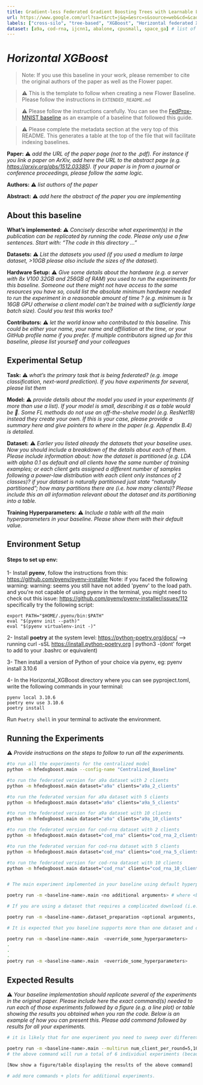 ```yaml
---
title: Gradient-less Federated Gradient Boosting Trees with Learnable Learning Rates
url: https://www.google.com/url?sa=t&rct=j&q=&esrc=s&source=web&cd=&cad=rja&uact=8&ved=2ahUKEwjkh6ylsbyBAxVLVaQEHTY9ABYQFnoECA4QAw&url=https%3A%2F%2Farxiv.org%2Fabs%2F2304.07537&usg=AOvVaw1mOMaiFM2Y8DyaD3zdQ10r&opi=89978449
labels: ["cross-silo", "tree-based", "XGBoost", "Horizontal federated XGBoost", "Classification", "Regression", "Tabular Datasets"] # please add between 4 and 10 single-word (maybe two-words) labels (e.g. "system heterogeneity", "image classification", "asynchronous", "weight sharing", "cross-silo")
dataset: [a9a, cod-rna, ijcnn1, abalone, cpusmall, space_ga] # list of datasets you include in your baseline
---
```


# *Horizontal XGBoost*

> Note: If you use this baseline in your work, please remember to cite the original authors of the paper as well as the Flower paper.

> :warning: This is the template to follow when creating a new Flower Baseline. Please follow the instructions in `EXTENDED_README.md`

> :warning: Please follow the instructions carefully. You can see the [FedProx-MNIST baseline](https://github.com/adap/flower/tree/main/baselines/fedprox) as an example of a baseline that followed this guide.

> :warning: Please complete the metadata section at the very top of this README. This generates a table at the top of the file that will facilitate indexing baselines.

****Paper:**** :warning: *_add the URL of the paper page (not to the .pdf). For instance if you link a paper on ArXiv, add here the URL to the abstract page (e.g. https://arxiv.org/abs/1512.03385). If your paper is in from a journal or conference proceedings, please follow the same logic._*

****Authors:**** :warning: *_list authors of the paper_*

****Abstract:**** :warning: *_add here the abstract of the paper you are implementing_*


## About this baseline

****What’s implemented:**** :warning: *_Concisely describe what experiment(s) in the publication can be replicated by running the code. Please only use a few sentences. Start with: “The code in this directory …”_*

****Datasets:**** :warning: *_List the datasets you used (if you used a medium to large dataset, >10GB please also include the sizes of the dataset)._*

****Hardware Setup:**** :warning: *_Give some details about the hardware (e.g. a server with 8x V100 32GB and 256GB of RAM) you used to run the experiments for this baseline. Someone out there might not have access to the same resources you have so, could list the absolute minimum hardware needed to run the experiment in a reasonable amount of time ? (e.g. minimum is 1x 16GB GPU otherwise a client model can’t be trained with a sufficiently large batch size). Could you test this works too?_*

****Contributors:**** :warning: *_let the world know who contributed to this baseline. This could be either your name, your name and affiliation at the time, or your GitHub profile name if you prefer. If multiple contributors signed up for this baseline, please list yourself and your colleagues_*


## Experimental Setup

****Task:**** :warning: *_what’s the primary task that is being federated? (e.g. image classification, next-word prediction). If you have experiments for several, please list them_*

****Model:**** :warning: *_provide details about the model you used in your experiments (if more than use a list). If your model is small, describing it as a table would be :100:. Some FL methods do not use an off-the-shelve model (e.g. ResNet18) instead they create your own. If this is your case, please provide a summary here and give pointers to where in the paper (e.g. Appendix B.4) is detailed._*

****Dataset:**** :warning: *_Earlier you listed already the datasets that your baseline uses. Now you should include a breakdown of the details about each of them. Please include information about: how the dataset is partitioned (e.g. LDA with alpha 0.1 as default and all clients have the same number of training examples; or each client gets assigned a different number of samples following a power-law distribution with each client only instances of 2 classes)? if  your dataset is naturally partitioned just state “naturally partitioned”; how many partitions there are (i.e. how many clients)? Please include this an all information relevant about the dataset and its partitioning into a table._*

****Training Hyperparameters:**** :warning: *_Include a table with all the main hyperparameters in your baseline. Please show them with their default value._*


## Environment Setup

#### Steps to set up env:
1- Install **pyenv**, follow the instructions from this: https://github.com/pyenv/pyenv-installer 
Note: if you faced the following warning: warning: seems you still have not added 'pyenv' to the load path. and you're not capable of using pyenv in the terminal, you might need to check out this issue: https://github.com/pyenv/pyenv-installer/issues/112
specifically try the following script:
```
export PATH="$HOME/.pyenv/bin:$PATH"
eval "$(pyenv init --path)"
eval "$(pyenv virtualenv-init -)"
```
2- Install **poetry** at the system level: https://python-poetry.org/docs/ --> running curl -sSL https://install.python-poetry.org | python3 -(dont' forget to add to your .bashrc or equivalent)

3- Then install a version of Python of your choice via pyenv, eg: pyenv install 3.10.6

4- In the Horizontal_XGBoost directory where you can see pyproject.toml, write the following commands in your terminal:
```
pyenv local 3.10.6
poetry env use 3.10.6
poetry install 
```

Run `Poetry shell` in your terminal to activate the environment. 
## Running the Experiments

:warning: _Provide instructions on the steps to follow to run all the experiments._
```bash
#to run all the experiments for the centralized model
python -m hfedxgboost.main --config-name "Centralized_Baseline"

#to run the federated version for a9a dataset with 2 clients
python -m hfedxgboost.main dataset="a9a" clients="a9a_2_clients"

#to run the federated version for a9a dataset with 5 clients
python -m hfedxgboost.main dataset="a9a" clients="a9a_5_clients"

#to run the federated version for a9a dataset with 10 clients
python -m hfedxgboost.main dataset="a9a" clients="a9a_10_clients"

#to run the federated version for cod-rna dataset with 2 clients
python -m hfedxgboost.main dataset="cod_rna" clients="cod_rna_2_clients"

#to run the federated version for cod-rna dataset with 5 clients
python -m hfedxgboost.main dataset="cod_rna" clients="cod_rna_5_clients"

#to run the federated version for cod-rna dataset with 10 clients
python -m hfedxgboost.main dataset="cod_rna" clients="cod_rna_10_clients"


# The main experiment implemented in your baseline using default hyperparameters (that should be setup in the Hydra configs) should run (including dataset download and necessary partitioning) by executing the command:

poetry run -m <baseline-name>.main <no additional arguments> # where <baseline-name> is the name of this directory and that of the only sub-directory in this directory (i.e. where all your source code is)

# If you are using a dataset that requires a complicated download (i.e. not using one natively supported by TF/PyTorch) + preprocessing logic, you might want to tell people to run one script first that will do all that. Please ensure the download + preprocessing can be configured to suit (at least!) a different download directory (and use as default the current directory). The expected command to run to do this is:

poetry run -m <baseline-name>.dataset_preparation <optional arguments, but default should always run>

# It is expected that you baseline supports more than one dataset and different FL settings (e.g. different number of clients, dataset partitioning methods, etc). Please provide a list of commands showing how these experiments are run. Include also a short explanation of what each one does. Here it is expected you'll be using the Hydra syntax to override the default config.

poetry run -m <baseline-name>.main  <override_some_hyperparameters>
.
.
.
poetry run -m <baseline-name>.main  <override_some_hyperparameters>
```


## Expected Results

:warning: _Your baseline implementation should replicate several of the experiments in the original paper. Please include here the exact command(s) needed to run each of those experiments followed by a figure (e.g. a line plot) or table showing the results you obtained when you ran the code. Below is an example of how you can present this. Please add command followed by results for all your experiments._

```bash
# it is likely that for one experiment you need to sweep over different hyperparameters. You are encouraged to use Hydra's multirun functionality for this. This is an example of how you could achieve this for some typical FL hyperparameteres

poetry run -m <baseline-name>.main --multirun num_client_per_round=5,10,50 dataset=femnist,cifar10
# the above command will run a total of 6 individual experiments (because 3client_configs x 2datasets = 6 -- you can think of it as a grid).

[Now show a figure/table displaying the results of the above command]

# add more commands + plots for additional experiments.
```
